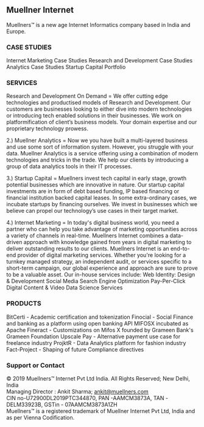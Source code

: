 ## Muellner Internet
Muellners™ is a new age Internet Informatics company based in India and Europe. 

### CASE STUDIES
Internet Marketing Case Studies
Research and Development Case Studies
Analytics Case Studies
Startup Capital Portfolio

### SERVICES
Research and Development On Demand = We offer cutting edge technologies and productised models of Research and Development.
Our customers are businesses looking to either dive into modern technologies or introducing tech enabled solutions in their businesses.
We work on platformification of client’s business models. 
Your domain expertise and our proprietary technology prowess.

2.) Muellner Analytics = Now we you have built a multi-layered business and use some sort of information system. However, you struggle with your data. Muellner Analytics is a service offering using a combination of modern technologies and tricks in the trade. We help our clients by introducing a group of data analytics tools in their IT processes.

3.) Startup Capital = Muellners invest tech capital in early stage, growth potential businesses which are innovative in nature.
Our startup capital investments are in form of debt based funding, IP based financing or financial institution backed capital leases. In some extra-ordinary cases, we incubate startups by financing ourselves.
We invest in businesses which we believe can propel our technology’s use cases in their target market.

4.) Internet Marketing = In today's digital business world, you need a partner who can help you take advantage of marketing opportunities across a variety of channels in real-time. 
Muellners Internet combines a data-driven approach with knowledge gained from years in digital marketing to deliver outstanding results to our clients.
Muellners Internet is an end-to-end provider of digital marketing services. Whether you're looking for a turnkey managed strategy, an independent audit, or services specific to a short-term campaign, our global experience and approach are sure to prove to be a valuable asset.
Our in-house services include:
Web Identity: Design & Development
Social Media
Search Engine Optimization
Pay-Per-Click
Digital Content & Video
Data Science Services

### PRODUCTS

BitCerti - Academic certification and tokenization
Finocial -  Social Finance and banking as a platform using open banking API
MIFOSX incubated as Apache Fineract - Customizations on Mifos X founded by Grameen Bank's Grameen Foundation
Upscale Pay - Alternative payment use case for freelance industry 
ProjktR - Data Analytics platform for fashion industry
Fact-Project - Shaping of future Compliance directives

### Support or Contact

© 2019 Muellners™ Internet Pvt Ltd India. All Rights Reserved; New Delhi, India<br>
Managing Director : Ankit Sharma; ankit@muellners.com<br>
CIN no-U72900DL2019PTC344870, PAN -AAMCM3873A, TAN -DELM33923B, GSTin - 07AAMCM3873A1ZH<br>
Muellners™ is a registered trademark of Muellner Internet Pvt Ltd, India and as per Vienna Codification.
